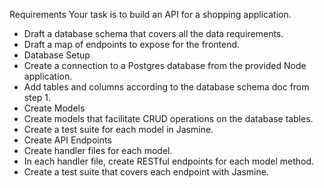 Requirements
Your task is to build an API for a shopping application.

- Draft a database schema that covers all the data requirements.
- Draft a map of endpoints to expose for the frontend.
- Database Setup
- Create a connection to a Postgres database from the provided Node application.
- Add tables and columns according to the database schema doc from step 1.
- Create Models
- Create models that facilitate CRUD operations on the database tables.
- Create a test suite for each model in Jasmine.
- Create API Endpoints
- Create handler files for each model.
- In each handler file, create RESTful endpoints for each model method.
- Create a test suite that covers each endpoint with Jasmine.
